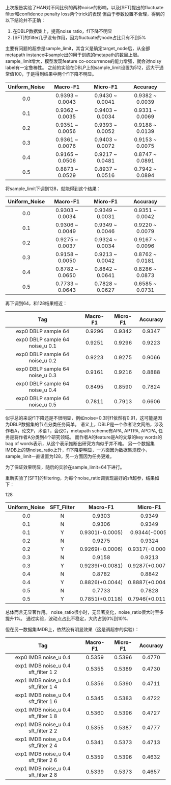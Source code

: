 上次报告实验了HAN对不同比例的两种noise的影响，以及[SFT]提出的fluctuate filter和confidence penalty loss两个trick的表现
但由于参数设置不合理，得到的以下结论并不正确：

1. 在DBLP数据集上，提高noise ratio，f1下降不明显
2. [SFT]的filter几乎没有作用，因为fluctuate的node占比只有不到5%

主要有问题的超参是sample_limit，其含义是确定target_node后，从全部metapath instance中sample出的用于训练的metapath的数目上限。
sample_limit增大，模型发现feature co-occurrence的能力增强，就会对noisy label有一定鲁棒性。
之前的实验在DBLP上的sample_limit设置为512，远大于通常值100，于是得到结果中两个f1下降不明显。

| Uniform_Noise |    Macro-F1     |    Micro-F1     |    Accuracy     |
|:-------------:|:---------------:|:---------------:|:---------------:|
|      0.0      | 0.9393 ~ 0.0043 | 0.9430 ~ 0.0041 | 0.9382 ~ 0.0039 |
|      0.1      | 0.9362 ~ 0.0035 | 0.9403 ~ 0.0034 | 0.9331 ~ 0.0069 |
|      0.2      | 0.9351 ~ 0.0056 | 0.9393 ~ 0.0052 | 0.9188 ~ 0.0139 |
|      0.3      | 0.9361 ~ 0.0076 | 0.9403 ~ 0.0072 | 0.9153 ~ 0.0075 |
|      0.4      | 0.9165 ~ 0.0506 | 0.9217 ~ 0.0481 | 0.8747 ~ 0.0891 |
|      0.5      | 0.8873 ~ 0.0529 | 0.8937 ~ 0.0516 | 0.7942 ~ 0.0894 |

将sample_limit下调到128，就能得到这个结果：

| Uniform_Noise |    Macro-F1     |    Micro-F1     |    Accuracy     |
|:-------------:|:---------------:|:---------------:|:---------------:|
|      0.0      | 0.9303 ~ 0.0034 | 0.9349 ~ 0.0031 | 0.9351 ~ 0.0042 | 
|      0.1      | 0.9306 ~ 0.0049 | 0.9349 ~ 0.0046 | 0.9220 ~ 0.0079 | 
|      0.2      | 0.9275 ~ 0.0037 | 0.9324 ~ 0.0034 | 0.9167 ~ 0.0096 | 
|      0.3      | 0.9158 ~ 0.0050 | 0.9213 ~ 0.0042 | 0.8762 ~ 0.0181 | 
|      0.4      | 0.8782 ~ 0.0650 | 0.8842 ~ 0.0641 | 0.8286 ~ 0.0873 | 
|      0.5      | 0.7733 ~ 0.0643 | 0.7828 ~ 0.0627 | 0.6585 ~ 0.0731 | 

再下调到64，和128结果相近：

|               Tag                | Macro-F1 | Micro-F1 | Accuracy |
|:--------------------------------:|:--------:|:--------:|:--------:|
|       exp0 DBLP sample 64        |  0.9296  |  0.9342  |  0.9347  | 
| exp0 DBLP sample 64 noise_u 0.1  |  0.9251  |  0.9296  |  0.9223  | 
| exp0 DBLP sample 64 noise_u 0.2  |  0.9223  |  0.9275  |  0.9066  | 
| exp0 DBLP sample 64 noise_u 0.3  |  0.9161  |  0.9216  |  0.8888  | 
| exp0 DBLP sample 64 noise_u 0.4  |  0.8495  |  0.8590  |  0.7824  | 
| exp0 DBLP sample 64 noise_u 0.5  |  0.7811  |  0.7913  |  0.6606  |

似乎总的来说f1下降还是不很明显，例如noise=0.3时f1依然有0.91，这可能是因为DBLP数据集的节点分类任务简单。
语义上，DBLP是一个作者论文网络，涉及作者A，论文P，术语T，会议C，metapath scheme有APA, APTPA, APCPA, 任务是将作者A分类到4个研究领域。
而作者A的feature是A的文章的key words的bag of words表示，从这个表示推断出研究方向似乎并不难。
另一个数据集IMDB上的随noise_ratio上升，f1下降更明显，一方面因为数据集规模小，sample_limit一直设置为128，另一方面因为任务更难。

为了保证效果明显，随后的实验在sample_limit=64下进行。

重新实验了[SFT]的filtering，为每个noise_ratio调表现最好的sft超参，结果如下：

128

| Uniform_Noise | SFT_Filter |    Macro-F1     |    Micro-F1     |    Accuracy     |
|:-------------:|:----------:|:---------------:|:---------------:|:---------------:|
|      0.0      |     N      |     0.9303      |     0.9349      |     0.9351      |
|      0.1      |     N      |     0.9306      |     0.9349      |     0.9220      | 
|      0.1      |     Y      | 0.9301(-0.0005) |  0.9344(-0005)  | 0.9221(+0.0001) |
|      0.2      |     N      |     0.9275      |     0.9324      |     0.9167      |
|      0.2      |     Y      | 0.9269(-0.0006) | 0.9317(-0.0007) | 0.9121(-0.0046) |
|      0.3      |     N      |     0.9158      |     0.9213      |     0.8762      |
|      0.3      |     Y      | 0.9239(+0.0081) | 0.9287(+0.0074) | 0.8910(+0.0148) |
|      0.4      |     N      |     0.8782      |     0.8842      |     0.8286      |
|      0.4      |     Y      | 0.8826(+0.0044) | 0.8887(+0.0045) | 0.8296(+0.0010) | 
|      0.5      |     N      |     0.7733      |     0.7828      |     0.6585      |
|      0.5      |     Y      | 0.7851(+0.0118) | 0.7946(+0.0118) | 0.6681(+0.0096) | 

总体而言无显著作用。
noise_ratio很小时，无显著变化，noise_ratio很大时至多提升1%。
通过实验，波动点占比不稳定，大约占到0%到10%.

但在另一数据集IMDB上，依然没有明显效果（这是调超参的实验）：

|                 Tag                  | Macro-F1 | Micro-F1 | Accuracy |
|:------------------------------------:|:--------:|:--------:|:--------:|
|        exp0 IMDB noise_u 0.4         |  0.5359  |  0.5396  |  0.4770  | 
| exp1 IMDB noise_u 0.4 sft_filter 1 2 |  0.5355  |  0.5389  |  0.4730  | 
| exp1 IMDB noise_u 0.4 sft_filter 1 4 |  0.5356  |  0.5390  |  0.4711  | 
| exp1 IMDB noise_u 0.4 sft_filter 1 6 |  0.5345  |  0.5383  |  0.4722  | 
| exp1 IMDB noise_u 0.4 sft_filter 1 8 |  0.5360  |  0.5396  |  0.4727  | 
| exp1 IMDB noise_u 0.4 sft_filter 2 2 |  0.5355  |  0.5387  |  0.4777  | 
| exp1 IMDB noise_u 0.4 sft_filter 2 4 |  0.5341  |  0.5373  |  0.4713  | 
| exp1 IMDB noise_u 0.4 sft_filter 2 6 |  0.5359  |  0.5396  |  0.4632  | 
| exp1 IMDB noise_u 0.4 sft_filter 2 8 |  0.5339  |  0.5373  |  0.4657  | 

